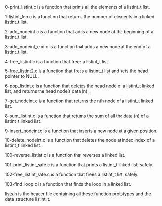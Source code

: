  0-print_listint.c is a function that prints all the elements of a listint_t list.

 1-listint_len.c is a function that returns the number of elements in a linked listint_t list.

 2-add_nodeint.c is a function that adds a new node at the beginning of a listint_t list.

 3-add_nodeint_end.c is a function that adds a new node at the end of a listint_t list.

 4-free_listint.c is a function that frees a listint_t list.

 5-free_listint2.c is a function that frees a listint_t list and sets the head pointer to NULL.

 6-pop_listint.c is a function that deletes the head node of a listint_t linked list, and returns the head node’s data (n).

 7-get_nodeint.c is a function that returns the nth node of a listint_t linked list.

 8-sum_listint.c is a function that returns the sum of all the data (n) of a listint_t linked list.

 9-insert_nodeint.c is a function that inserts a new node at a given position.

 10-delete_nodeint.c is a function that deletes the node at index index of a listint_t linked list.

 100-reverse_listint.c is a function that reverses a linked list.

 101-print_listint_safe.c is a function that prints a listint_t linked list, safely.

 102-free_listint_safe.c is a function that frees a listint_t list, safely.

 103-find_loop.c is a function that finds the loop in a linked list.

 lists.h is the header file containing all these function prototypes and the data structure listint_t.

